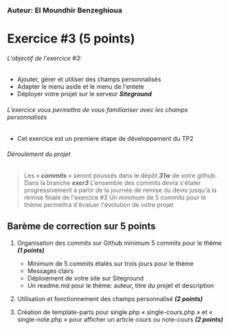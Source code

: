 


### Auteur: El Moundhir Benzeghioua

# Exercice #3 (5 points)

###### L\'objectif de l'exercice #3:

- Ajouter, gérer et utiliser des champs personnalisés
- Adapter le menu aside et le menu de l'entete 
- Déployer votre projet sur le serveur **_Siteground_**

###### L'exercice vous permettra de vous familiariser avec les champs personnalisés

- Cet exercice est un premiere étape de développement du TP2


###### Déroulement du projet

> Les « **_commits_** » seront poussés dans le dépôt **_31w_**  de votre github. Dans la branche **_exer3_**
> L\'ensemble des commits devra s\'étaler progressivement à partir de la journée de remise du devis jusqu\'à la remise finale de l'exercice #3 
> Un minimum de 5 commits pour le thème  permettra d\'évaluer l\'évolution de votre projet

## Barème de correction sur 5 points

1. Organisation des commits sur Github minimum 5 commits  pour le thème **_(1 points)_**

   - Minimum de 5 commits étalés sur trois jours pour le thème 
   - Messages clairs
   - Déploiement de votre site sur Siteground
   - Un readme.md pour le thème: auteur, titre du projet et description

2. Utilisation et fonctionnement des champs personnalisé **_(2 points)_**
3. Création de template-parts pour single.php « single-cours.php » et « single-note.php » pour afficher un article cours ou note-cours **_(2 points)_** 


